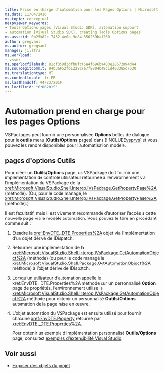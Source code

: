 ```yaml
---
title: Prise en charge d’Automation pour les Pages Options | Microsoft Docs
ms.date: 11/04/2016
ms.topic: conceptual
helpviewer_keywords:
- Tools Options pages [Visual Studio SDK], automation support
- automation [Visual Studio SDK], creating Tools Options pages
ms.assetid: 0b25b82c-7432-4e0a-9e84-350269ba8260
author: gregvanl
ms.author: gregvanl
manager: jillfra
ms.workload:
- vssdk
ms.openlocfilehash: 81cf358d3dfb8fc45a4f696b0483e28673094d44
ms.sourcegitcommit: 94b3a052fb1229c7e7f8804b09c1d403385c7630
ms.translationtype: MT
ms.contentlocale: fr-FR
ms.lasthandoff: 04/23/2019
ms.locfileid: "62862015"
---
```

# <a name="automation-support-for-options-pages"></a>Automation prend en charge pour les pages Options
VSPackages peut fournir une personnalisée **Options** boîtes de dialogue pour le **outils** menu (**Outils/Options** pages) dans [!INCLUDE[vsprvs](../../code-quality/includes/vsprvs_md.md)] et vous pouvez les rendre disponibles pour l’automatisation modèle.

## <a name="tools-options-pages"></a>pages d'options Outils
 Pour créer un **Outils/Options** page, un VSPackage doit fournir une implémentation de contrôle utilisateur retournée à l’environnement via l’implémentation du VSPackage de la <xref:Microsoft.VisualStudio.Shell.Interop.IVsPackage.GetPropertyPage%2A> (méthode). (Ou, pour le code managé, le <xref:Microsoft.VisualStudio.Shell.Interop.IVsPackage.GetPropertyPage%2A> (méthode).)

 Il est facultatif, mais il est vivement recommandé d’autoriser l’accès à cette nouvelle page via le modèle automation. Vous pouvez le faire en procédant comme suit :

1. Étendre la <xref:EnvDTE._DTE.Properties%2A> objet via l’implémentation d’un objet dérivé de IDispatch.

2. Retourner une implémentation de la <xref:Microsoft.VisualStudio.Shell.Interop.IVsPackage.GetAutomationObject%2A> (méthode) (ou pour le code managé le <xref:Microsoft.VisualStudio.Shell.Package.GetAutomationObject%2A> méthode) à l’objet dérivé de IDispatch.

3. Lorsqu’un utilisateur d’automation appelle le <xref:EnvDTE._DTE.Properties%2A> méthode sur un personnalisé **Option** page de propriétés, l’environnement utilise le <xref:Microsoft.VisualStudio.Shell.Interop.IVsPackage.GetAutomationObject%2A> méthode pour obtenir un personnalisé **Outils/Options** automation de la page mise en œuvre.

4. L’objet automation du VSPackage est ensuite utilisé pour fournir chacune <xref:EnvDTE.Property> retourné par <xref:EnvDTE._DTE.Properties%2A>.

   Pour obtenir un exemple d’implémentation personnalisé **Outils/Options** page, consultez [exemples d’extensibilité Visual Studio](https://aka.ms/vs2015sdksamples).

## <a name="see-also"></a>Voir aussi
- [Exposer des objets du projet](../../extensibility/internals/exposing-project-objects.md)